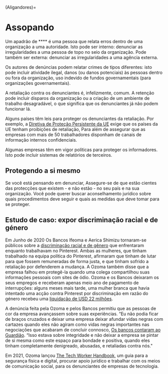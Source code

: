 (Aligandores)=
# Assopando

Um apadrão de **** é uma pessoa que relata erros dentro de uma organização a uma autoridade. Isto pode ser interno: denunciar as irregularidades a uma pessoa de topo no seio da organização. Pode também ser externa: denunciar as irregularidades a uma agência externa.

Os autores de denúncias podem relatar crimes de tipos diferentes: isto pode incluir atividade ilegal, danos (ou danos potenciais) às pessoas dentro ou fora da organização, uso indevido de fundos governamentais (para organizações governamentais).

A retaliação contra os denunciantes é, infelizmente, comum. A retenção pode incluir disparos da organização ou a criação de um ambiente de trabalho desagradável, o que significa que os denunciantes já não podem funcionar lá.

Alguns países têm leis para proteger os denunciantes da retaliação. Por exemplo, a [Diretiva de Proteção Persistente da UE](https://www.cliffordchance.com/insights/resources/blogs/regulatory-investigations-financial-crime-insights/the-new-eu-whistleblower-protection-directive-are-the-member.html) exige que os países da UE tenham proibições de retaliação, Para além de assegurar que as empresas com mais de 50 trabalhadores disponham de canais de informação internos confidenciais.

Algumas empresas têm em vigor políticas para proteger os informadores. Isto pode incluir sistemas de relatórios de terceiros.

## Protegendo a si mesmo
Se você está pensando em denunciar, Assegure-se de que estão cientes das protecções que existem - e não estão - no seu país e na sua organização. Você pode querer buscar aconselhamento jurídico sobre quais procedimentos deve seguir e quais as medidas que deve tomar para se proteger. <!--(Link to legal advice disclaimer)-->

## Estudo de caso: expor discriminação racial e de género
Em Junho de 2020 Os Bancos Ifeoma e Aerica Shimizu tornaram-se públicos sobre a [discriminação racial e de gênero](https://www.theguardian.com/technology/2020/dec/18/pinterest-gender-discrimination-lawsuit-black-workers) que enfrentaram enquanto trabalhavam no Pinterest. Ambas as mulheres, que tinham trabalhado na equipa política do Pinterest, afirmaram que tinham de lutar para que fossem remuneradas de forma justa, e que tinham sofrido a retaliação por defenderem a mudança. A Ozoma também disse que a empresa falhou em protegê-la quando uma colega compartilhou suas informações pessoais com sites de ódio. Ozoma e os Bancos deixaram os seus empregos e receberam apenas meio ano de pagamento de interrupções: alguns meses mais tarde, uma mulher branca que havia intentado uma acção contra Pinterest por discriminação em razão do género recebeu uma [liquidação de USD 22 milhões](https://techcrunch.com/2020/12/15/pinterests-22-5m-settlement-highlights-techs-inequities-say-former-employees-who-alleged-discrimination/?guccounter=1&guce_referrer=aHR0cHM6Ly9lbi53aWtpcGVkaWEub3JnLw&guce_referrer_sig=AQAAACZ34jVrpq4QDy88mJNelRDz8GP8aOLKVD8QSy5jN5q3mgSFYc2g7BGJpcT1jrJxwCEbRhbE0MbBZVE3Cgyj4qjvfhdvWPVTGdwez9zsIsFnRArQev8e2plH0SmtILq2TNGbgqFHuEtehiJxaDhz0yXsCSLFoU9Xl8avKyirjHYp).

A denúncia feita pela Ozoma e pelos Bancos permitiu que as pessoas de cor da empresa avançassem sobre suas experiências. “Eu não podia ficar de braços cruzados e deixar uma empresa deixar afundar vidas negras com cartazes quando eles não agiram como vidas negras importantes nas negociações que acabaram de concluir connosco, [Os bancos contaram ao Guardião](https://www.theguardian.com/technology/2020/dec/18/pinterest-gender-discrimination-lawsuit-black-workers). “Isso estava sobre integridade e não deixar a empresa se pintar de si mesma como este espaço para bondade e positiva, quando eles tinham completamente denigreado, abusadas, e retaliadas contra nós."

Em 2021, Ozoma lançou [The Tech Worker Handbook](https://techworkerhandbook.org/), um guia para a segurança física e digital, procurar apoio jurídico e trabalhar com os meios de comunicação social, para os denunciantes de empresas de tecnologia. 
